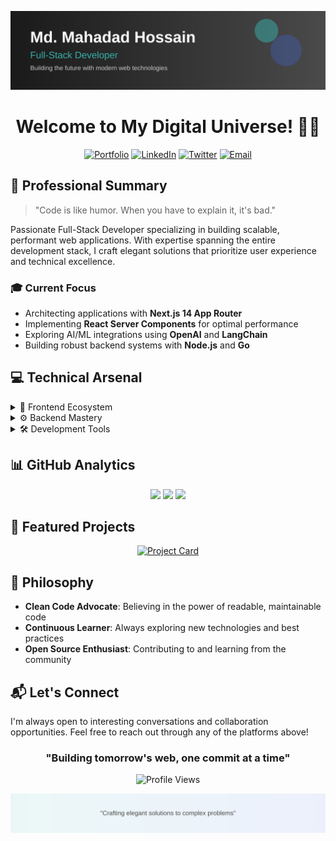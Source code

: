 ![Banner](./github-banner.svg)

<div align="center">
  
# Welcome to My Digital Universe! 👨‍💻

[![Portfolio](https://img.shields.io/badge/Portfolio-000000?style=for-the-badge&logo=vercel&logoColor=white)](https://mehdad-portfolio.vercel.app/)
[![LinkedIn](https://img.shields.io/badge/LinkedIn-0077B5?style=for-the-badge&logo=linkedin&logoColor=white)](https://www.linkedin.com/in/mehdad-hussain-38988725a/)
[![Twitter](https://img.shields.io/badge/Twitter-1DA1F2?style=for-the-badge&logo=twitter&logoColor=white)](https://twitter.com/)
[![Email](https://img.shields.io/badge/Email-D14836?style=for-the-badge&logo=gmail&logoColor=white)](mailto:hussain.mehdad1@gmail.com)

</div>

## 🎯 Professional Summary

> "Code is like humor. When you have to explain it, it's bad." 

Passionate Full-Stack Developer specializing in building scalable, performant web applications. With expertise spanning the entire development stack, I craft elegant solutions that prioritize user experience and technical excellence.

### 🎓 Current Focus
- Architecting applications with **Next.js 14 App Router**
- Implementing **React Server Components** for optimal performance
- Exploring AI/ML integrations using **OpenAI** and **LangChain**
- Building robust backend systems with **Node.js** and **Go**

## 💻 Technical Arsenal

<details>
<summary>🎨 Frontend Ecosystem</summary>

```javascript
const frontend = {
  languages: ['JavaScript', 'TypeScript'],
  frameworks: {
    primary: ['React', 'Next.js'],
    additional: ['Angular', 'Vue.js'],
    mobile: ['React Native']
  },
  styling: ['Tailwind CSS', 'ShadCN UI'],
  stateManagement: [
    'Zustand',
    'Redux Toolkit',
    'TanStack Query',
    'Pinia',
    'Signal Store',
    'RxJS'
  ]
}
```
</details>

<details>
<summary>⚙️ Backend Mastery</summary>

```javascript
const backend = {
  runtime: ['Node.js', 'Go'],
  frameworks: ['Hono.js'],
  databases: {
    sql: ['PostgreSQL', 'MySQL'],
    nosql: ['MongoDB'],
    orm: ['Prisma', 'Drizzle', 'Mongoose']
  },
  cloud: ['Vercel', 'Neon']
}
```
</details>

<details>
<summary>🛠️ Development Tools</summary>

```javascript
const tooling = {
  editor: 'VSCode',
  versionControl: 'Git',
  containerization: 'Docker',
  testing: ['Jest', 'React Testing Library'],
  api: 'Postman'
}
```
</details>

## 📊 GitHub Analytics

<div align="center">
  <img height="180em" src="https://github-readme-stats.vercel.app/api?username=mehdad-hussain&show_icons=true&theme=tokyonight&include_all_commits=true&count_private=true"/>
  
  <img height="180em" src="https://github-readme-stats.vercel.app/api/top-langs/?username=mehdad-hussain&layout=compact&langs_count=8&theme=tokyonight"/>
  
  <img height="180em" src="https://github-readme-streak-stats.herokuapp.com/?user=mehdad-hussain&theme=tokyonight&hide_border=true"/>
</div>

## 🌟 Featured Projects

<div align="center">

[![Project Card](https://github-readme-stats.vercel.app/api/pin/?username=mehdad-hussain&repo=your-repo-name&theme=tokyonight)](https://github.com/mehdad-hussain/your-repo-name)

</div>

## 💭 Philosophy

- **Clean Code Advocate**: Believing in the power of readable, maintainable code
- **Continuous Learner**: Always exploring new technologies and best practices
- **Open Source Enthusiast**: Contributing to and learning from the community

## 📬 Let's Connect

I'm always open to interesting conversations and collaboration opportunities. Feel free to reach out through any of the platforms above!

<div align="center">

### "Building tomorrow's web, one commit at a time" 

![Profile Views](https://komarev.com/ghpvc/?username=mehdad-hussain&color=38B2AC)

</div>

![Footer](./github-footer.svg)
